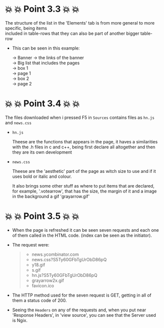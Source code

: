 # :boom: :boom: Point 3.3 :boom: :boom:    
 The structure of the list in the 'Elements' tab is from more general to more specific, being items     
included in table-rows that they can also be part of another bigger table-row    
    
- This can be seen in this example:    
    
  
	-> Banner 
	    -> the links of the banner   
    -> Big list that includes the pages   
        -> box 1   
            -> page 1   
    -> box 2   
	    -> page 2   
# :boom: :boom: Point 3.4 :boom: :boom:
 The files downloaded when i pressed F5 in `Sources` contains files as `hn.js` and `news.css`    
 
 - `hn.js`    
 
    
    Theese are the functions that appears in the page, it haves a similarities with the .h files
    in c and c++, being first declare all altogether and then they are its own development    
    
  - `news.css`   
  
  
	Theese are the 'aesthetic' part of the page as witch size to use and if it uses bold or italic and colour.    
    
    It also brings some other stuff as where to put items that are declared, for example, '.votearrow',
    that has the size, the margin of it and a image in the background a gif 'grayarrow.gif' 
# :boom: :boom: Point 3.5 :boom: :boom:
- When the page is refreshed it can be seen seven requests and each one of them  called in the HTML code. 
(index can be seen as the initiator).

- The request were:

   >    - news.ycombinator.com	
   >    - news.css?S5Ty60GFbTgUrObD86pQ	
   >    - y18.gif
   >    - s.gif
   >    - hn.js?S5Ty60GFbTgUrObD86pQ	
   >    - grayarrow2x.gif	
   >    - favicon.ico

- The HTTP method used for the seven request is GET, getting in all of them a status code of 200.

- Seeing the `Headers` on any of the requests and, when you put near 'Response Headers', in 'view source', you can see
that the Server used is Ngix.